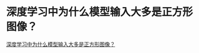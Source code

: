 # 深度学习中为什么模型输入大多是正方形图像？
[深度学习中为什么模型输入大多是正方形图像？](https://aiwithcloud.com/2021/11/28/%e6%b7%b1%e5%ba%a6%e5%ad%a6%e4%b9%a0%e4%b8%ad%e4%b8%ba%e4%bb%80%e4%b9%88%e6%a8%a1%e5%9e%8b%e8%be%93%e5%85%a5%e5%a4%a7%e5%a4%9a%e6%98%af%e6%ad%a3%e6%96%b9%e5%bd%a2%e5%9b%be%e5%83%8f%ef%bc%9f/)